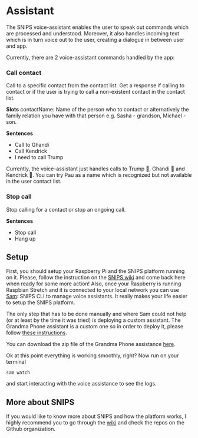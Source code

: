 # Assistant
The SNIPS voice-assistant enables the user to speak out commands which are processed and understood. Moreover, it also handles incoming text which is in turn voice out to the user, creating a dialogue in between user and app.

Currently, there are 2 voice-assistant commands handled by the app:
### Call contact
Call to a specific contact from the contact list. Get a response if calling to contact or if the user is trying to call a non-existent contact in the contact list.

**Slots**
contactName: Name of the person who to contact or alternatively the family relation you have with that person e.g. Sasha - grandson, Michael - son.

**Sentences**
- Call to Ghandi
- Call Kendrick
- I need to call Trump

Currently, the voice-assistant just handles calls to Trump 👶, Ghandi 🙌  and Kendrick 🎤. You can try Pau as a name which is recognized but not available in the user contact list.

### Stop call
Stop calling for a contact or stop an ongoing call.

**Sentences**
- Stop call
- Hang up

## Setup

First, you should setup your Raspberry Pi and the SNIPS platform running on it. Please, follow the instruction on the [SNIPS wiki](https://github.com/snipsco/snips-platform-documentation/wiki/1.-Setup-the-Snips-Voice-Platform) and come back here when ready for some more action! Also, once your Raspberry is running Raspbian Stretch and it is connected to your local network you can use [Sam](https://snipsco.github.io/sam/getting-started/introduction/): SNIPS CLI to manage voice assistants. It really makes your life easier to setup the SNIPS platform.

The only step that has to be done manually and where Sam could not help (or at least by the time it was tried) is deploying a custom assistant. The Grandma Phone assistant is a custom one so in order to deploy it, please follow [these instructions](https://github.com/snipsco/snips-platform-documentation/wiki/2.-Create-an-assistant-using-an-existing-bundle#step-2-download-your-assistant).

You can download the zip file of the Grandma Phone assistance [here](https://s3.eu-west-3.amazonaws.com/assitants/grandma-phone-assistant.zip).

Ok at this point everything is working smoothly, right? Now run on your terminal
~~~
sam watch
~~~

and start interacting with the voice assistance to see the logs.

## More about SNIPS
If you would like to know more about SNIPS and how the platform works, I highly recommend you to go through the [wiki](https://github.com/snipsco/snips-platform-documentation/wiki) and check the repos on the Github organization.
